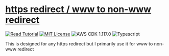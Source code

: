 # [https redirect / www to non-www redirect](https://apoorv.blog/redirect-www-to-non-www/)

[![Read Tutorial](https://badgen.now.sh/badge/Read/Tutorial/purple)](https://apoorv.blog/redirect-www-to-non-www/)
[![MIT License](https://badgen.now.sh/badge/License/MIT/blue)](https://github.com/apoorvmote/cdk-examples/blob/master/License.md)
![AWS CDK 1.117.0](https://badgen.net/badge/aws-cdk/1.117.0/yellow)
![Typescript](https://badgen.net/badge/icon/typescript?icon=typescript&label)

This is designed for any https redirect but I primarily use it for www to non-www redirect